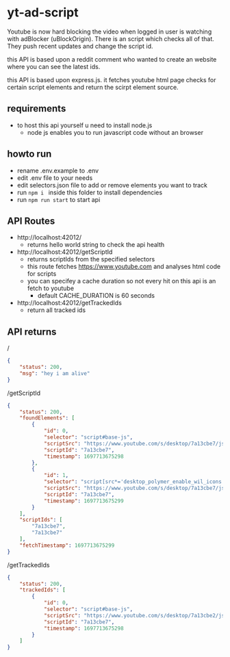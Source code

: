 # yt-ad-script
Youtube is now hard blocking the video when logged in user is watching with adBlocker (uBlockOrigin).
There is an script which checks all of that. They push recent updates and change the script id.

this API is based upon a reddit comment who wanted to create an website where you can see the latest ids.

this API is based upon express.js. it fetches youtube html page checks for certain script elements and return the scirpt element source.

## requirements
- to host this api yourself u need to install node.js
    - node js enables you to run javascript code without an browser

## howto run
- rename .env.example to .env 
- edit .env file to your needs
- edit selectors.json file to add or remove elements you want to track
- run `npm i ` inside this folder to install dependencies
- run `npm run start` to start api

## API Routes
- http://localhost:42012/
    - returns hello world string to check the api health
- http://localhost:42012/getScriptId
    - returns scriptIds from the specified selectors
    - this route fetches https://www.youtube.com and analyses html code for scripts
    - you can specifey a cache duration so not every hit on this api is an fetch to youtube
        - default CACHE_DURATION is 60 seconds
- http://localhost:42012/getTrackedIds
    - return all tracked ids 

## API returns
/
```json
{
	"status": 200,
	"msg": "hey i am alive"
}
```
/getScriptId
```json
{
	"status": 200,
	"foundElements": [
		{
			"id": 0,
			"selector": "script#base-js",
			"scriptSrc": "https://www.youtube.com/s/desktop/7a13cbe7/jsbin/desktop_polymer_enable_wil_icons.vflset/desktop_polymer_enable_wil_icons.js",
			"scriptId": "7a13cbe7",
			"timestamp": 1697713675298
		},
		{
			"id": 1,
			"selector": "script[src*='desktop_polymer_enable_wil_icons']",
			"scriptSrc": "https://www.youtube.com/s/desktop/7a13cbe7/jsbin/desktop_polymer_enable_wil_icons.vflset/desktop_polymer_enable_wil_icons.js",
			"scriptId": "7a13cbe7",
			"timestamp": 1697713675299
		}
	],
	"scriptIds": [
		"7a13cbe7",
		"7a13cbe7"
	],
	"fetchTimestamp": 1697713675299
}
```
/getTrackedIds
```json
{
	"status": 200,
	"trackedIds": [
		{
			"id": 0,
			"selector": "script#base-js",
			"scriptSrc": "https://www.youtube.com/s/desktop/7a13cbe2/jsbin/desktop_polymer_enable_wil_icons.vflset/desktop_polymer_enable_wil_icons.js",
			"scriptId": "7a13cbe7",
			"timestamp": 1697713675298
		}
	]
}
```
